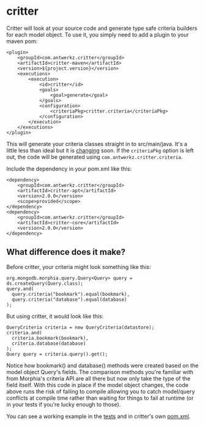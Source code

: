 critter
=======

Critter will look at your source code and generate type safe criteria builders for
each model object.  To use it, you simply need to add a plugin to your maven pom:

    <plugin>
        <groupId>com.antwerkz.critter</groupId>
        <artifactId>critter-maven</artifactId>
        <version>${project.version}</version>
        <executions>
            <execution>
                <id>critter</id>
                <goals>
                    <goal>generate</goal>
                </goals>
                <configuration>
                    <criteriaPkg>critter.criteria</criteriaPkg>
                </configuration>
            </execution>
        </executions>
    </plugin>


This will generate your criteria classes straight in to src/main/java.  It's a little less than ideal but it
is [changing](https://github.com/evanchooly/critter/issues/4) soon.  If the `criteriaPkg` option is left out, the code
will be generated using `com.antwerkz.critter.criteria`.

Include the dependency in your pom.xml like this:

    <dependency>
        <groupId>com.antwerkz.critter</groupId>
        <artifactId>critter-apt</artifactId>
        <version>2.0.0</version>
        <scope>provided</scope>
    </dependency>
    <dependency>
        <groupId>com.antwerkz.critter</groupId>
        <artifactId>critter-core</artifactId>
        <version>2.0.0</version>
    </dependency>

What difference does it make?
-----------------------------
Before critter, your criteria might look something like this:

    org.mongodb.morphia.query.Query<Query> query = ds.createQuery(Query.class);
    query.and(
      query.criteria("bookmark").equal(bookmark),
      query.criteria("database").equal(database)
    );

But using critter, it would look like this:

    QueryCriteria criteria = new QueryCriteria(datastore);
    criteria.and(
      criteria.bookmark(bookmark),
      criteria.database(database)
    );
    Query query = criteria.query().get();

Notice how bookmark() and database() methods were created based on the model object Query's fields.  The comparison
methods you're familiar with from Morphia's criteria API are all there but now only take the type of the field itself.
With this code in place if the model object changes, the code above runs the risk of failing to compile allowing you to
catch model/query conflicts at compile time rather than waiting for things to fail at runtime (or in your tests if you're
lucky enough to those).

You can see a working example in the [tests](https://github.com/evanchooly/critter/tree/master/core/src/test) and in
critter's own [pom.xml](https://github.com/evanchooly/critter/blob/master/core/pom.xml).
